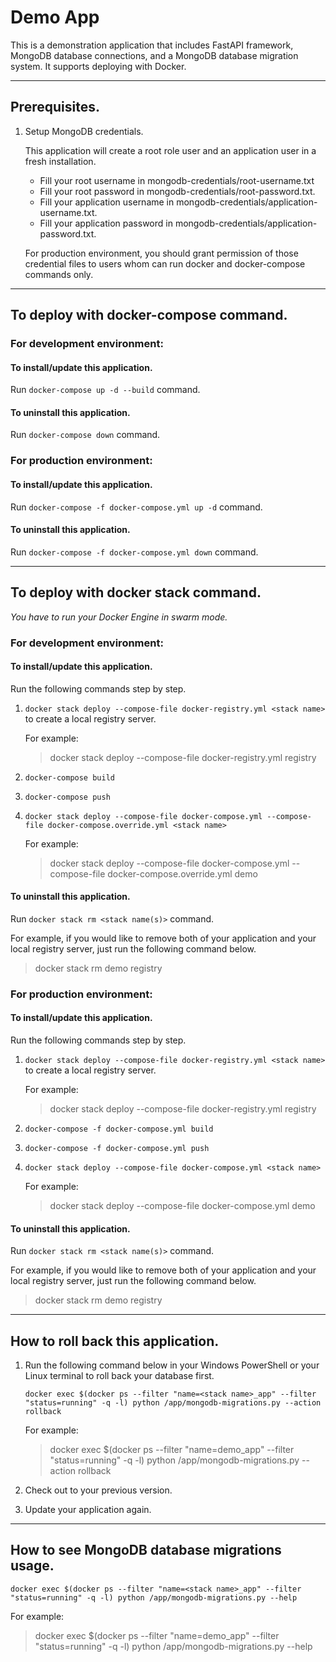 # Demo App
This is a demonstration application that includes FastAPI framework, MongoDB database connections, 
and a MongoDB database migration system. It supports deploying with Docker.

---

## Prerequisites.
1. Setup MongoDB credentials.

    This application will create a root role user and an application user in a fresh installation.

    * Fill your root username in mongodb-credentials/root-username.txt
    * Fill your root password in mongodb-credentials/root-password.txt.
    * Fill your application username in mongodb-credentials/application-username.txt.
    * Fill your application password in mongodb-credentials/application-password.txt.
    
    For production environment, you should grant permission of those credential files to users whom can run docker
    and docker-compose commands only.

---

## To deploy with docker-compose command.
### For development environment:
#### To install/update this application.
Run `docker-compose up -d --build` command.
#### To uninstall this application.
Run `docker-compose down` command.

### For production environment:
#### To install/update this application.
Run `docker-compose -f docker-compose.yml up -d` command.
#### To uninstall this application.
Run `docker-compose -f docker-compose.yml down` command.

---

## To deploy with docker stack command.
_You have to run your Docker Engine in swarm mode._
### For development environment:
#### To install/update this application.
Run the following commands step by step.

1. `docker stack deploy --compose-file docker-registry.yml <stack name>` to create a local registry server.    

    For example:

    > docker stack deploy --compose-file docker-registry.yml registry

1. `docker-compose build`
1. `docker-compose push`
1. `docker stack deploy --compose-file docker-compose.yml --compose-file docker-compose.override.yml <stack name>`

    For example:

    > docker stack deploy --compose-file docker-compose.yml --compose-file docker-compose.override.yml demo

#### To uninstall this application.
Run `docker stack rm <stack name(s)>` command.

For example, if you would like to remove both of your application and your local registry server, just run the following
command below.
> docker stack rm demo registry

### For production environment:
#### To install/update this application.
Run the following commands step by step.

1. `docker stack deploy --compose-file docker-registry.yml <stack name>` to create a local registry server.    

    For example:

    > docker stack deploy --compose-file docker-registry.yml registry

1. `docker-compose -f docker-compose.yml build`
1. `docker-compose -f docker-compose.yml push`
1. `docker stack deploy --compose-file docker-compose.yml <stack name>`

    For example:
    
    > docker stack deploy --compose-file docker-compose.yml demo

#### To uninstall this application.
Run `docker stack rm <stack name(s)>` command.

For example, if you would like to remove both of your application and your local registry server, just run the following
command below.
> docker stack rm demo registry

---

## How to roll back this application.
1.  Run the following command below in your Windows PowerShell or your Linux terminal to roll back your database first.

    `docker exec $(docker ps --filter "name=<stack name>_app" --filter "status=running" -q -l)
    python /app/mongodb-migrations.py --action rollback`

    For example:

    > docker exec $(docker ps --filter "name=demo_app" --filter "status=running" -q -l)
    python /app/mongodb-migrations.py --action rollback

1.  Check out to your previous version.
1.  Update your application again.

---

## How to see MongoDB database migrations usage.
`docker exec $(docker ps --filter "name=<stack name>_app" --filter "status=running" -q -l)
python /app/mongodb-migrations.py --help`

For example:

> docker exec $(docker ps --filter "name=demo_app" --filter "status=running" -q -l) python /app/mongodb-migrations.py --help
